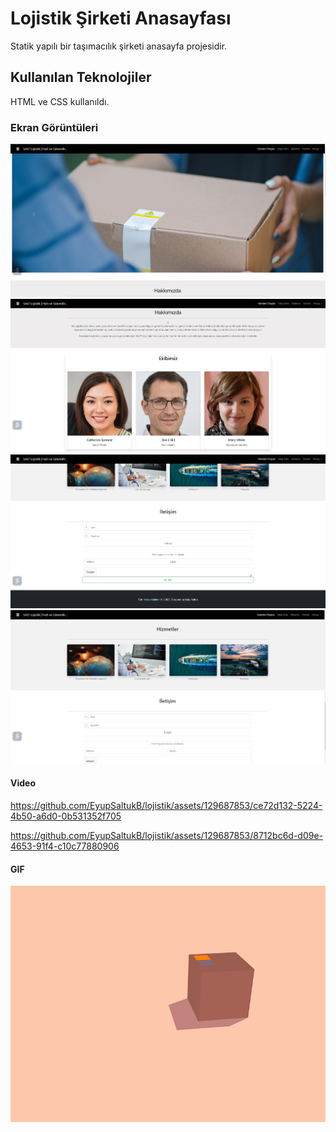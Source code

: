 <h1>  Lojistik Şirketi Anasayfası</h1>

Statik yapılı bir taşımacılık şirketi anasayfa projesidir.

<h2> Kullanılan Teknolojiler</h2>

HTML ve CSS kullanıldı.


<h3>Ekran Görüntüleri</h3>


![](screenshots/ss1.png)
![](screenshots/ss2.png)
![](screenshots/ss3.png)
![](screenshots/ss4.png)

<h4> Video </h4>


<!--![](screenshots/lojistik.mp4)-->


https://github.com/EyupSaltukB/lojistik/assets/129687853/ce72d132-5224-4b50-a6d0-0b531352f705




https://github.com/EyupSaltukB/lojistik/assets/129687853/8712bc6d-d09e-4653-91f4-c10c77880906





<h4> GIF </h4>

![](screenshots/deliveryg.gif)
